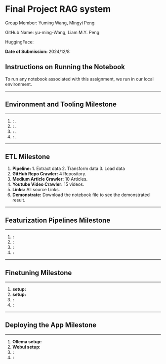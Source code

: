 # Final Project RAG system

Group Member: Yuming Wang, Mingyi Peng

GitHub Name: yu-ming-Wang, Liam M.Y. Peng

HuggingFace: 

**Date of Submission:** 2024/12/8

## Instructions on Running the Notebook
To run any notebook associated with this assignment, we run in our local environment.

---

## Environment and Tooling Milestone
---
1. **:** .
2. **:** .
3. **:** .
4. **:** .  
---

## ETL Milestone
1. **Pipeline:** 1. Extract data 2. Transform data 3. Load data
2. **GitHub Repo Crawler:** 4 Repository.
3. **Medium Article Crawler:** 10 Articles.
4. **Youtube Video Crawler:** 15 videos.
5. **Links:** All source Links.
6. **Demonstrate:** Download the notebook file to see the demonstrated result.
---

## Featurization Pipelines Milestone
---
1. **:** 
2. **:** 
3. **:** 
4. **:** 

---

## Finetuning Milestone
---
1. **setup:** 
2. **setup:** 
3. **:** 
4. **:**
---

## Deploying the App Milestone
---
1. **Ollema setup:** 
2. **Webui setup:** 
3. **:** 
4. **:**  
